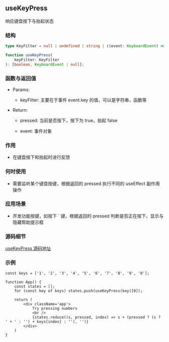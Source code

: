 ## useKeyPress

响应键盘按下与抬起状态

### 结构

```ts
type KeyFilter = null | undefined | string | ((event: KeyboardEvent) => boolean);

function useKeyPress(
    keyFilter: KeyFilter
): [boolean, KeyboardEvent | null];
```

### 函数与返回值

- Params:

    - keyFilter: 主要在于事件 event.key 的值，可以是字符串，函数等

- Return:

    - pressed: 当前是否按下，按下为 true，抬起 false

    - event: 事件对象

### 作用

- 在键盘按下和抬起时进行反馈

### 何时使用

- 需要监听某个键盘按键，根据返回的 pressed 执行不同的 useEffect 副作用操作

### 应用场景

- 开发功能按键，如按下 ` 键，根据返回的 pressed 判断是否正在按下，显示与隐藏帮助提示框

### 源码细节

[useKeyPress 源码地址](https://github.com/streamich/react-use/blob/master/src/useKeyPress.ts)

### 示例

```tsx
const keys = ['1', '2', '3', '4', '5', '6', '7', '8', '9', '0'];

function App() {
    const states = [];
    for (const key of keys) states.push(useKeyPress(key)[0]);

    return (
        <div className='app'>
            Try pressing numbers
            <br />
            {states.reduce((s, pressed, index) => s + (pressed ? (s ? ' + ' : '') + keys[index] : ''), '')}
        </div>
    )
}
```
